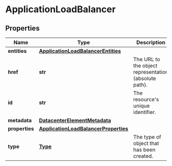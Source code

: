 # ApplicationLoadBalancer

## Properties
| Name | Type | Description | Notes |
| ------------ | ------------- | ------------- | ------------- |
| **entities** | [**ApplicationLoadBalancerEntities**](ApplicationLoadBalancerEntities.md) |  | [optional]  |
| **href** | **str** | The URL to the object representation (absolute path). | [optional] [readonly]  |
| **id** | **str** | The resource&#39;s unique identifier. | [optional] [readonly]  |
| **metadata** | [**DatacenterElementMetadata**](DatacenterElementMetadata.md) |  | [optional]  |
| **properties** | [**ApplicationLoadBalancerProperties**](ApplicationLoadBalancerProperties.md) |  |  |
| **type** | [**Type**](Type.md) | The type of object that has been created. | [optional]  |


